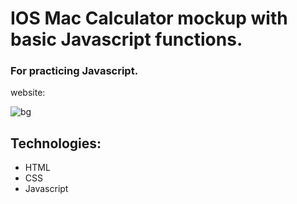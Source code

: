 # IOS Mac Calculator mockup with basic Javascript functions.
### For practicing Javascript.

website: 

![bg](https://user-images.githubusercontent.com/50719266/64068414-bae80900-cbec-11e9-8c6b-3befab1205af.png)


## Technologies:
- HTML
- CSS
- Javascript



